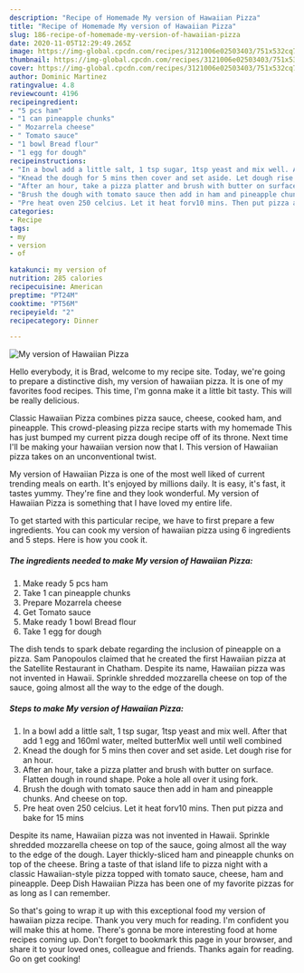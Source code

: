 ```yaml
---
description: "Recipe of Homemade My version of Hawaiian Pizza"
title: "Recipe of Homemade My version of Hawaiian Pizza"
slug: 186-recipe-of-homemade-my-version-of-hawaiian-pizza
date: 2020-11-05T12:29:49.265Z
image: https://img-global.cpcdn.com/recipes/3121006e02503403/751x532cq70/my-version-of-hawaiian-pizza-recipe-main-photo.jpg
thumbnail: https://img-global.cpcdn.com/recipes/3121006e02503403/751x532cq70/my-version-of-hawaiian-pizza-recipe-main-photo.jpg
cover: https://img-global.cpcdn.com/recipes/3121006e02503403/751x532cq70/my-version-of-hawaiian-pizza-recipe-main-photo.jpg
author: Dominic Martinez
ratingvalue: 4.8
reviewcount: 4196
recipeingredient:
- "5 pcs ham"
- "1 can pineapple chunks"
- " Mozarrela cheese"
- " Tomato sauce"
- "1 bowl Bread flour"
- "1 egg for dough"
recipeinstructions:
- "In a bowl add a little salt, 1 tsp sugar, 1tsp yeast and mix well. After that add 1 egg and 160ml water, melted butterMix well until well combined"
- "Knead the dough for 5 mins then cover and set aside. Let dough rise for an hour."
- "After an hour, take a pizza platter and brush with butter on surface. Flatten dough in round shape. Poke a hole all over it using fork."
- "Brush the dough with tomato sauce then add in ham and pineapple chunks. And cheese on top."
- "Pre heat oven 250 celcius. Let it heat forv10 mins. Then put pizza and bake for 15 mins"
categories:
- Recipe
tags:
- my
- version
- of

katakunci: my version of 
nutrition: 285 calories
recipecuisine: American
preptime: "PT24M"
cooktime: "PT56M"
recipeyield: "2"
recipecategory: Dinner

---
```



![My version of Hawaiian Pizza](https://img-global.cpcdn.com/recipes/3121006e02503403/751x532cq70/my-version-of-hawaiian-pizza-recipe-main-photo.jpg)

Hello everybody, it is Brad, welcome to my recipe site. Today, we're going to prepare a distinctive dish, my version of hawaiian pizza. It is one of my favorites food recipes. This time, I'm gonna make it a little bit tasty. This will be really delicious.

Classic Hawaiian Pizza combines pizza sauce, cheese, cooked ham, and pineapple. This crowd-pleasing pizza recipe starts with my homemade This has just bumped my current pizza dough recipe off of its throne. Next time I&#39;ll be making your hawaiian version now that I. This version of Hawaiian pizza takes on an unconventional twist.

My version of Hawaiian Pizza is one of the most well liked of current trending meals on earth. It's enjoyed by millions daily. It is easy, it's fast, it tastes yummy. They're fine and they look wonderful. My version of Hawaiian Pizza is something that I have loved my entire life.


To get started with this particular recipe, we have to first prepare a few ingredients. You can cook my version of hawaiian pizza using 6 ingredients and 5 steps. Here is how you cook it.

<!--inarticleads1-->

##### The ingredients needed to make My version of Hawaiian Pizza:

1. Make ready 5 pcs ham
1. Take 1 can pineapple chunks
1. Prepare  Mozarrela cheese
1. Get  Tomato sauce
1. Make ready 1 bowl Bread flour
1. Take 1 egg for dough


The dish tends to spark debate regarding the inclusion of pineapple on a pizza. Sam Panopoulos claimed that he created the first Hawaiian pizza at the Satellite Restaurant in Chatham. Despite its name, Hawaiian pizza was not invented in Hawaii. Sprinkle shredded mozzarella cheese on top of the sauce, going almost all the way to the edge of the dough. 

<!--inarticleads2-->

##### Steps to make My version of Hawaiian Pizza:

1. In a bowl add a little salt, 1 tsp sugar, 1tsp yeast and mix well. After that add 1 egg and 160ml water, melted butterMix well until well combined
1. Knead the dough for 5 mins then cover and set aside. Let dough rise for an hour.
1. After an hour, take a pizza platter and brush with butter on surface. Flatten dough in round shape. Poke a hole all over it using fork.
1. Brush the dough with tomato sauce then add in ham and pineapple chunks. And cheese on top.
1. Pre heat oven 250 celcius. Let it heat forv10 mins. Then put pizza and bake for 15 mins


Despite its name, Hawaiian pizza was not invented in Hawaii. Sprinkle shredded mozzarella cheese on top of the sauce, going almost all the way to the edge of the dough. Layer thickly-sliced ham and pineapple chunks on top of the cheese. Bring a taste of that island life to pizza night with a classic Hawaiian-style pizza topped with tomato sauce, cheese, ham and pineapple. Deep Dish Hawaiian Pizza has been one of my favorite pizzas for as long as I can remember. 

So that's going to wrap it up with this exceptional food my version of hawaiian pizza recipe. Thank you very much for reading. I'm confident you will make this at home. There's gonna be more interesting food at home recipes coming up. Don't forget to bookmark this page in your browser, and share it to your loved ones, colleague and friends. Thanks again for reading. Go on get cooking!
